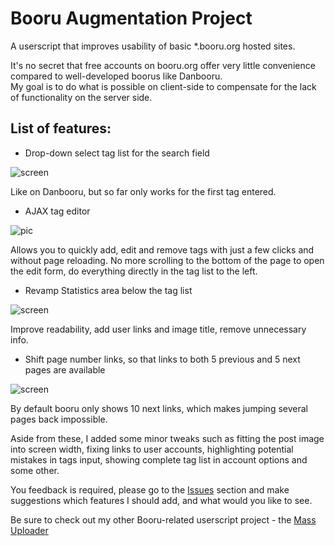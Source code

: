 # Booru Augmentation Project
A userscript that improves usability of basic *.booru.org hosted sites.

It's no secret that free accounts on booru.org offer very little convenience compared to well-developed boorus like Danbooru.  
  My goal is to do what is possible on client-side to compensate for the lack of functionality on the server side.
  
## List of features:

* Drop-down select tag list for the search field

![screen](http://puu.sh/lD5FK/c90fd506d8.png)

Like on Danbooru, but so far only works for the first tag entered. 

* AJAX tag editor
 
 ![pic](http://puu.sh/lwWff/d89ecf28d3.png)

Allows you to quickly add, edit and remove tags with just a few clicks and without page reloading. No more scrolling to the bottom of the page to open the edit form, do everything directly in the tag list to the left.  
  
* Revamp Statistics area below the tag list 

![screen](http://puu.sh/lyCVk/363400f0e5.png)

Improve readability, add user links and image title, remove unnecessary info.

* Shift page number links, so that links to both 5 previous and 5 next pages are available 
  
![screen](http://puu.sh/lC2cz/0a406af9a0.png)

By default booru only shows 10 next links, which makes jumping several pages back impossible.

Aside from these, I added some minor tweaks such as fitting the post image into screen width, fixing links to user accounts, highlighting potential mistakes in tags input, showing complete tag list in account options and some other.

You feedback is required, please go to the [Issues](https://github.com/Seedmanc/Booru-Augmentation-Project/issues) section and make suggestions which features I should add, and what would you like to see.

Be sure to check out my other Booru-related userscript project - the [Mass Uploader](https://github.com/Seedmanc/Booru-mass-uploader)
